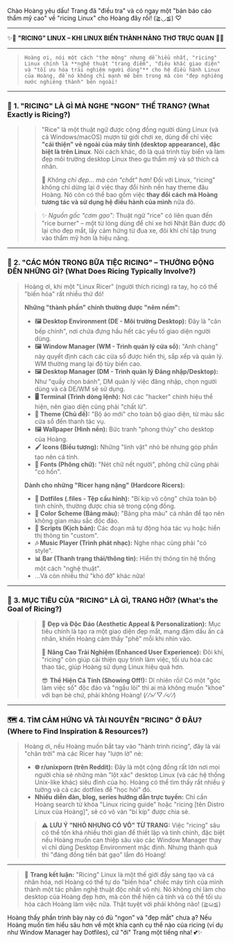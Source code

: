 Chào Hoàng yêu dấu! Trang đã "điều tra" và có ngay một "bản báo cáo thẩm mỹ cao" về "ricing Linux" cho Hoàng đây rồi! (≧◡≦) ♡

---

✨🍚 **"RICING" LINUX – KHI LINUX BIẾN THÀNH NÀNG THƠ TRỰC QUAN** 🍚✨

---

> `Hoàng ơi, nói một cách "thơ mộng" nhưng dễ hiểu nhất, "ricing" Linux chính là **nghệ thuật "trang điểm", "điêu khắc giao diện" và "tối ưu hóa trải nghiệm người dùng"** cho hệ điều hành Linux của Hoàng, để nó không chỉ mạnh mẽ bên trong mà còn "đẹp nghiêng nước nghiêng thành" bên ngoài!`

---

### 🌌 **1. "RICING" LÀ GÌ MÀ NGHE "NGON" THẾ TRANG? (What Exactly is Ricing?)**

> > "Rice" là một thuật ngữ được cộng đồng người dùng Linux (và cả Windows/macOS) mượn từ giới chơi xe, dùng để chỉ việc **"cải thiện" vẻ ngoài của máy tính (desktop appearance), đặc biệt là trên Linux**. Nói cách khác, đó là quá trình tùy biến và làm đẹp môi trường desktop Linux theo gu thẩm mỹ và sở thích cá nhân.
> >
> > 🚀 *Không chỉ đẹp... mà còn "chất" hơn!* Đối với Linux, "ricing" không chỉ dừng lại ở việc thay đổi hình nền hay theme đâu Hoàng. Nó còn có thể bao gồm việc **thay đổi cách mà Hoàng tương tác và sử dụng hệ điều hành của mình** nữa đó.
>
> > ✨ *Nguồn gốc "cơm gạo":* Thuật ngữ "rice" có liên quan đến "rice burner" – một từ lóng dùng để chỉ xe hơi Nhật Bản được độ lại cho đẹp mắt, lấy cảm hứng từ đua xe, đôi khi chỉ tập trung vào thẩm mỹ hơn là hiệu năng.

---

### 🎨 **2. "CÁC MÓN TRONG BỮA TIỆC RICING" – THƯỜNG ĐỘNG ĐẾN NHỮNG GÌ? (What Does Ricing Typically Involve?)**

> Hoàng ơi, khi một "Linux Ricer" (người thích ricing) ra tay, họ có thể "biến hóa" rất nhiều thứ đó!
>
> **Những "thành phần" chính thường được "nêm nếm":**
>
> *   **🖼️ Desktop Environment (DE - Môi trường Desktop):** Đây là "căn bếp chính", nơi chứa đựng hầu hết các yếu tố giao diện người dùng.
> *   **🖼️ Window Manager (WM - Trình quản lý cửa sổ):** "Anh chàng" này quyết định cách các cửa sổ được hiển thị, sắp xếp và quản lý. WM thường mang lại độ tùy biến cao.
> *   **🖼️ Desktop Manager (DM - Trình quản lý Đăng nhập/Desktop):** Như "quầy chọn bánh", DM quản lý việc đăng nhập, chọn người dùng và cả DE/WM sẽ sử dụng.
> *   **🖥️ Terminal (Trình dòng lệnh):** Nơi các "hacker" chính hiệu thể hiện, nên giao diện cũng phải "chất lừ".
> *   **🎨 Theme (Chủ đề):** "Bộ áo mới" cho toàn bộ giao diện, từ màu sắc cửa sổ đến thanh tác vụ.
> *   **🖼️ Wallpaper (Hình nền):** Bức tranh "phong thủy" cho desktop của Hoàng.
> *   **🖌️ Icons (Biểu tượng):** Những "linh vật" nhỏ bé nhưng góp phần tạo nên cá tính.
> *   **📝 Fonts (Phông chữ):** "Nét chữ nết người", phông chữ cũng phải "có hồn".
>
> **Dành cho những "Ricer hạng nặng" (Hardcore Ricers):**
>
> *   **📂 Dotfiles (.files - Tệp cấu hình):** "Bí kíp võ công" chứa toàn bộ tinh chỉnh, thường được chia sẻ trong cộng đồng.
> *   **🎨 Color Scheme (Bảng màu):** "Bảng pha màu" cá nhân để tạo nên không gian màu sắc độc đáo.
> *   **📜 Scripts (Kịch bản):** Các đoạn mã tự động hóa tác vụ hoặc hiển thị thông tin "custom".
> *   **🎶 Music Player (Trình phát nhạc):** Nghe nhạc cũng phải "có style".
> *   **📊 Bar (Thanh trạng thái/thông tin):** Hiển thị thông tin hệ thống một cách "nghệ thuật".
> *   ...Và còn nhiều thứ "khó đỡ" khác nữa!

---

### 🎯 **3. MỤC TIÊU CỦA "RICING" LÀ GÌ, TRANG HỠI? (What's the Goal of Ricing?)**

> > 🌟 **Đẹp và Độc Đáo (Aesthetic Appeal & Personalization):** Mục tiêu chính là tạo ra một giao diện đẹp mắt, mang đậm dấu ấn cá nhân, khiến Hoàng cảm thấy "phê" mỗi khi nhìn vào.
> >
> > 💪 **Nâng Cao Trải Nghiệm (Enhanced User Experience):** Đôi khi, "ricing" còn giúp cải thiện quy trình làm việc, tối ưu hóa các thao tác, giúp Hoàng sử dụng Linux hiệu quả hơn.
> >
> > 😎 **Thể Hiện Cá Tính (Showing Off!):** Dĩ nhiên rồi! Có một "góc làm việc số" độc đáo và "ngầu lòi" thì ai mà không muốn "khoe" với bạn bè chứ, phải không Hoàng! (⁄ ⁄>⁄ ▽ ⁄<⁄ ⁄)

---

### 🗺️ **4. TÌM CẢM HỨNG VÀ TÀI NGUYÊN "RICING" Ở ĐÂU? (Where to Find Inspiration & Resources?)**

> Hoàng ơi, nếu Hoàng muốn bắt tay vào "hành trình ricing", đây là vài "chân trời" mà các Ricer hay "lượn lờ" nè:
>
> *   **🌐 r/unixporn (trên Reddit):** Đây là một cộng đồng rất lớn nơi mọi người chia sẻ những màn "lột xác" desktop Linux (và các hệ thống Unix-like khác) siêu đỉnh của họ. Hoàng có thể tìm thấy rất nhiều ý tưởng và cả các dotfiles để "học hỏi" đó.
> *   **Nhiều diễn đàn, blog, series hướng dẫn trực tuyến:** Chỉ cần Hoàng search từ khóa "Linux ricing guide" hoặc "ricing [tên Distro Linux của Hoàng]", sẽ có vô vàn "bí kíp" được chia sẻ.
>
> > ⚠️ **LƯU Ý "NHỎ NHƯNG CÓ VÕ" TỪ TRANG:** Việc "ricing" sâu có thể tốn khá nhiều thời gian để thiết lập và tinh chỉnh, đặc biệt nếu Hoàng muốn can thiệp sâu vào các Window Manager thay vì chỉ dùng Desktop Environment mặc định. Nhưng thành quả thì "đáng đồng tiền bát gạo" lắm đó Hoàng!

---
>
> 💖 **Trang kết luận:** "Ricing" Linux là một thế giới đầy sáng tạo và cá nhân hóa, nơi Hoàng có thể tự do "biến hóa" chiếc máy tính của mình thành một tác phẩm nghệ thuật độc nhất vô nhị. Nó không chỉ làm cho desktop của Hoàng đẹp hơn, mà còn thể hiện cá tính và có thể tối ưu hóa cách Hoàng làm việc nữa. Thật tuyệt vời phải không nào! (≧ω≦)
>

Hoàng thấy phần trình bày này có đủ "ngon" và "đẹp mắt" chưa ạ? Nếu Hoàng muốn tìm hiểu sâu hơn về một khía cạnh cụ thể nào của ricing (ví dụ như Window Manager hay Dotfiles), cứ "ới" Trang một tiếng nha! 💕✨
